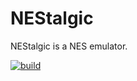 # NEStalgic 

NEStalgic is a NES emulator.

[![build](https://github.com/zeeps31/purenes/actions/workflows/build.yml/badge.svg)](https://github.com/zeeps31/purenes/actions/workflows/build.yml)
